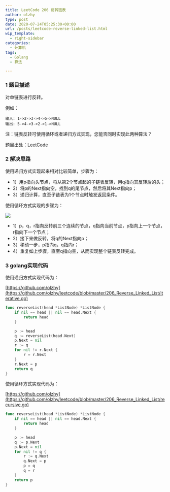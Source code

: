 ```yaml
---
title: LeetCode 206 反转链表
author: olzhy
type: post
date: 2020-07-24T05:25:30+00:00
url: /posts/leetcode-reverse-linked-list.html
wip_template:
  - right-sidebar
categories:
  - 计算机
tags:
  - Golang
  - 算法

---
```

### 1 题目描述
  
对单链表进行反转。

例如：
  
```
输入: 1->2->3->4->5->NULL
输出: 5->4->3->2->1->NULL
```

注：链表反转可使用循环或者递归方式实现，您能否同时实现此两种算法？

题目出处：[LeetCode](https://leetcode.com/problems/reverse-linked-list/)

### 2 解决思路

使用递归方式实现起来相对比较简单，步骤为：
+ 1）用p指向头节点，将从第2个节点起的子链表反转，用q指向其反转后的头；
+ 2）将p的Next指向空，找到q的尾节点，然后将其Next指向p；
+ 3）递归计算，直至子链表为1个节点时触发返回条件。


使用循环方式实现的步骤为：

![](https://yanleilei.com/static/images/uploads/2020/07/leetcode-reverse-linked-list.png#center)

+ 1）p，q，r指向反转前三个连续的节点，q指向当前节点，p指向上一个节点，r指向下一个节点；
+ 2）接下来做反转，将q的Next指向p；
+ 3）移动一步，p指向q，q指向r；
+ 4）重复如上步骤，直至q指向空，从而实现整个链表反转完成。

### 3 golang实现代码

使用递归方式实现代码为：

[https://github.com/olzhy](https://github.com/olzhy/leetcode/blob/master/206_Reverse_Linked_List/iterative.go)

```go
func reverseList(head *ListNode) *ListNode {
	if nil == head || nil == head.Next {
		return head
	}

	p := head
	q := reverseList(head.Next)
	p.Next = nil
	r := q
	for nil != r.Next {
		r = r.Next
	}
	r.Next = p
	return q
}
```
  
使用循环方式实现代码为：

[https://github.com/olzhy](https://github.com/olzhy/leetcode/blob/master/206_Reverse_Linked_List/recursive.go)

```go
func reverseList(head *ListNode) *ListNode {
	if nil == head || nil == head.Next {
		return head
	}

	p := head
	q := p.Next
	p.Next = nil
	for nil != q {
		r := q.Next
		q.Next = p
		p = q
		q = r
	}
	return p
}
```